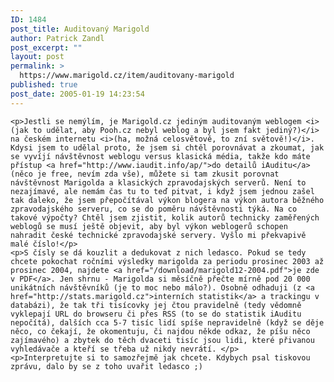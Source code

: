 ```yaml
---
ID: 1484
post_title: Auditovaný Marigold
author: Patrick Zandl
post_excerpt: ""
layout: post
permalink: >
  https://www.marigold.cz/item/auditovany-marigold
published: true
post_date: 2005-01-19 14:23:54
---
```

	<p>Jestli se nemýlím, je Marigold.cz jediným auditovaným weblogem <i>(jak to udělat, aby Pooh.cz nebyl weblog a byl jsem fakt jediný?)</i> na českém internetu <i>(ha, možná celosvětově, to zní světově!)</i>. Kdysi jsem to udělal proto, že jsem si chtěl porovnávat a zkoumat, jak se vyvíjí návštěvnost weblogu versus klasická média, takže kdo máte přístup <a href="http://www.iaudit.info/ap/">do detailů iAuditu</a> (něco je free, nevím zda vše), můžete si tam zkusit porovnat návštěvnost Marigolda a klasických zpravodajských serverů. Není to nezajímavé, ale nemám čas tu to teď pitvat, i když jsem jednou zašel tak daleko, že jsem přepočítával výkon blogera na výkon autora běžného zpravodajského serveru, co se do poměru návštěvnosti týká. Na co takové výpočty? Chtěl jsem zjistit, kolik autorů technicky zaměřených weblogů se musí ještě objevit, aby byl výkon weblogerů schopen nahradit české technické zpravodajské servery. Vyšlo mi překvapivě malé číslo!</p>
	<p>S čísly se dá kouzlit a dedukovat z nich ledasco. Pokud se tedy chcete pokochat ročními výsledky marigolda za periodu prosinec 2003 až prosinec 2004, najdete <a href="/download/marigold12-2004.pdf">je zde v PDF</a>. Jen shrnu - Marigolda si měsíčně přečte mírně pod 20 000 unikátních návštěvníků (je to moc nebo málo?). Osobně odhaduji (z <a href="http://stats.marigold.cz">interních statistik</a> a trackingu v databázi), že tak tři tisícovky jej čtou pravidelně (tedy vědomně vyklepají URL do browseru či přes RSS (to se do statistik iAuditu nepočítá), dalších cca 5-7 tisíc lidí spíše nepravidelně (když se děje něco, co čekají, že okomentuju, či najdou někde odkaz, že píšu něco zajímavého) a zbytek do těch dvaceti tisíc jsou lidi, které přivanou vyhledávače a kteří se třeba už nikdy nevrátí. </p>
	<p>Interpretujte si to samozřejmě jak chcete. Kdybych psal tiskovou zprávu, dalo by se z toho uvařit ledasco ;)
</p>